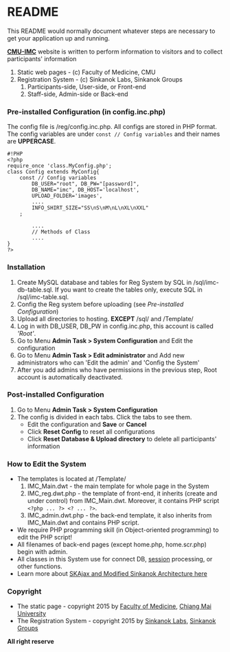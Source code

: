 # README #

This README would normally document whatever steps are necessary to get your application up and running.

**[CMU-IMC](http://cmu-imc.med.cmu.ac.th/)** website is written to perform information to visitors and to collect participants' information

1. Static web pages - (c) Faculty of Medicine, CMU
2. Registration System - (c) Sinkanok Labs, Sinkanok Groups
    1. Participants-side, User-side, or Front-end
    2. Staff-side, Admin-side or Back-end

### Pre-installed Configuration (in config.inc.php) ###

The config file is /reg/config.inc.php. All configs are stored in PHP format. The config variables are under `const // Config variables` and their names are **UPPERCASE**.

```
#!PHP
<?php
require_once 'class.MyConfig.php';
class Config extends MyConfig{
	const // Config variables
		DB_USER="root", DB_PW="[password]",
		DB_NAME="imc", DB_HOST='localhost',
		UPLOAD_FOLDER='images',
		....
		INFO_SHIRT_SIZE="SS\nS\nM\nL\nXL\nXXL"
	;

        ....
        // Methods of Class
        ....
}
?>
```


### Installation ###

1. Create MySQL database and tables for Reg System by SQL in /sql/imc-db-table.sql. If you want to create the tables only, execute SQL in /sql/imc-table.sql.
2. Config the Reg system before uploading (see *Pre-installed Configuration*)
3. Upload all directories to hosting. **EXCEPT** /sql/ and /Template/
4. Log in with DB_USER, DB_PW in config.inc.php, this account is called *'Root'*.
5. Go to Menu **Admin Task > System Configuration** and Edit the configuration
6. Go to Menu **Admin Task > Edit administrator** and Add new administrators who can 'Edit the admin' and 'Config the System'
7. After you add admins who have permissions in the previous step, Root account is automatically deactivated.

### Post-installed Configuration ###

1. Go to Menu **Admin Task > System Configuration**
2. The config is divided in each tabs. Click the tabs to see them.
    * Edit the configuration and **Save** or **Cancel**
    * Click **Reset Config** to reset all configurations
    * Click **Reset Database & Upload directory** to delete all participants' information

### How to Edit the System ###

* The templates is located at /Template/
    1. IMC_Main.dwt - the main template for whole page in the System
    2. IMC_reg.dwt.php - the template of front-end, it inherits (create and under control) from IMC_Main.dwt. Moreover, it contains PHP script `<?php ... ?> <? ... ?>`.
    3. IMC_admin.dwt.php - the back-end template, it also inherits from IMC_Main.dwt and contains PHP script.
* We require PHP programming skill (in Object-oriented programming) to edit the PHP script!
* All filenames of back-end pages (except home.php, home.scr.php) begin with admin.
* All classes in this System use for connect DB, [session](http://php.net/manual/en/intro.session.php) processing, or other functions.
* Learn more about [SKAjax and Modified Sinkanok Architecture here](http://labs.sinkanok.com/)

### Copyright ###

* The static page - copyright 2015 by [Faculty of Medicine](http://www.med.cmu.ac.th/), [Chiang Mai University](http://cmu.ac.th/)
* The Registration System - copyright 2015 by [Sinkanok Labs](http://labs.sinkanok.com), [Sinkanok Groups](http://sinkanok.com)

**All right reserve**